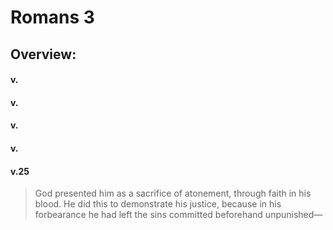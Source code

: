 # Romans 3

## Overview:


#### v.
>

#### v.
>

#### v.
>

#### v.
>

#### v.25
>God presented him as a sacrifice of atonement, through faith in his blood. He did this to demonstrate his justice, because in his forbearance he had left the sins committed beforehand unpunished—


